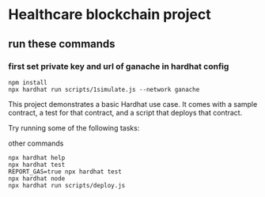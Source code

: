 # Healthcare blockchain project 


## run these commands
### first set private key and url of ganache in hardhat config
```shell
npm install
npx hardhat run scripts/1simulate.js --network ganache
```

This project demonstrates a basic Hardhat use case. It comes with a sample contract, a test for that contract, and a script that deploys that contract.

Try running some of the following tasks:





other commands
```shell
npx hardhat help
npx hardhat test
REPORT_GAS=true npx hardhat test
npx hardhat node
npx hardhat run scripts/deploy.js
```
